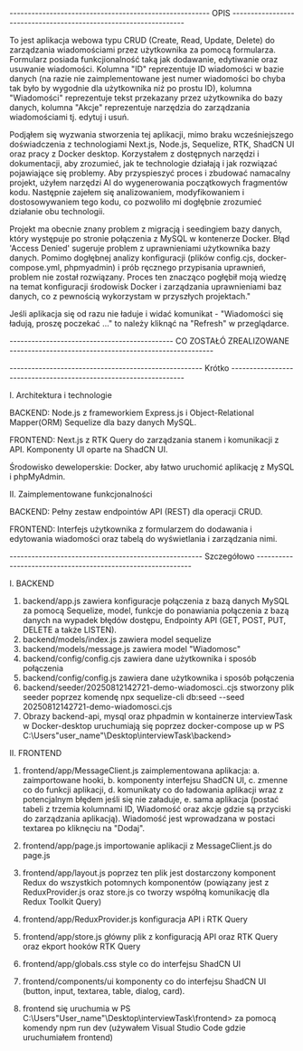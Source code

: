 
------------------------------------------------------- OPIS -----------------------------------------------------------------

To jest aplikacja webowa typu CRUD (Create, Read, Update, Delete) do zarządzania wiadomościami przez użytkownika za pomocą formularza. Formularz posiada funkcjionalność taką jak dodawanie, edytiwanie oraz usuwanie wiadomości. Kolumna "ID" reprezentuje ID wiadomości w bazie danych (na razie nie zaimplementowane jest numer wiadomości bo chyba tak było by wygodnie dla użytkownika niż po prostu ID), kolumna "Wiadomości" reprezentuje tekst przekazany przez użytkownika do bazy danych, kolumna "Akcje" reprezentuje narzędzia do zarządzania wiadomościami tj. edytuj i usuń. 

Podjąłem się wyzwania stworzenia tej aplikacji, mimo braku wcześniejszego doświadczenia z technologiami Next.js, Node.js, Sequelize, RTK, ShadCN UI oraz pracy z Docker desktop. Korzystałem z dostępnych narzędzi i dokumentacji, aby zrozumieć, jak te technologie działają i jak rozwiązać pojawiające się problemy. Aby przyspieszyć proces i zbudować namacalny projekt, użyłem narzędzi AI do wygenerowania początkowych fragmentów kodu. Następnie zajełem się analizowaniem, modyfikowaniem i dostosowywaniem tego kodu, co pozwoliło mi dogłębnie zrozumieć działanie obu technologii.

Projekt ma obecnie znany problem z migracją i seedingiem bazy danych, który występuje po stronie połączenia z MySQL w kontenerze Docker. Błąd 'Access Denied' sugeruje problem z uprawnieniami użytkownika bazy danych. Pomimo dogłębnej analizy konfiguracji (plików config.cjs, docker-compose.yml, phpmyadmin) i prób ręcznego przypisania uprawnień, problem nie został rozwiązany. Proces ten znacząco pogłębił moją wiedzę na temat konfiguracji środowisk Docker i zarządzania uprawnieniami baz danych, co z pewnością wykorzystam w przyszłych projektach."

Jeśli aplikacja się od razu nie ładuje i widać komunikat - "Wiadomości się ładują, proszę poczekać ..." to należy kliknąć na "Refresh" w przeglądarce.

--------------------------------------------- CO ZOSTAŁÓ ZREALIZOWANE --------------------------------------------------------

----------------------------------------------------- Krótko -----------------------------------------------------------------

I. Architektura i technologie

BACKEND: Node.js z frameworkiem Express.js i Object-Relational Mapper(ORM) Sequelize dla bazy danych MySQL.

FRONTEND: Next.js z RTK Query do zarządzania stanem i komunikacji z API. Komponenty UI oparte na ShadCN UI.

Środowisko deweloperskie: Docker, aby łatwo uruchomić aplikację z MySQL i phpMyAdmin.

II. Zaimplementowane funkcjonalności

BACKEND: Pełny zestaw endpointów API (REST) dla operacji CRUD.

FRONTEND: Interfejs użytkownika z formularzem do dodawania i edytowania wiadomości oraz tabelą do wyświetlania i zarządzania nimi.


----------------------------------------------------- Szczegółowo ------------------------------------------------------------

I. BACKEND

1. backend/app.js zawiera konfiguracje połączenia z bazą danych MySQL za pomocą Sequelize, model, funkcje do ponawiania połączenia z bazą danych na wypadek błędów dostępu, Endpointy API (GET, POST, PUT, DELETE a także LISTEN).
2. backend/models/index.js zawiera model sequelize
3. backend/models/message.js zawiera model "Wiadomosc"
4. backend/config/config.cjs zawiera dane użytkownika i sposób połączenia 
5. backend/config/config.js zawiera dane użytkownika i sposób połączenia 
6. backend/seeder/20250812142721-demo-wiadomosci..cjs stworzony plik seeder poprzez komendę npx sequelize-cli db:seed --seed 20250812142721-demo-wiadomosci.cjs
7. Obrazy backend-api, mysql oraz phpadmin w kontainerze interviewTask w Docker-desktop uruchumiają się poprzez docker-compose up w PS C:\Users\"user_name"\Desktop\interviewTask\backend>

II. FRONTEND

1. frontend/app/MessageClient.js zaimplementowana aplikacja:
    a. zaimportowane hooki, 
    b. komponenty interfejsu ShadCN UI, 
    c. zmenne co do funkcji aplikacji, 
    d. komunikaty co do ładowania aplikacji wraz z potencjalnym błędem jeśli się nie załaduje, 
    e. sama aplikacja (postać tabeli z trzemia kolumnami ID, Wiadomość oraz akcje gdzie są przyciski do zarządzania aplikacją). Wiadomość jest wprowadzana w postaci textarea po kliknęciu na "Dodaj".

2. frontend/app/page.js importowanie aplikacji z MessageClient.js do page.js
3. frontend/app/layout.js poprzez ten plik jest dostarczony komponent Redux do wszystkich potomnych komponentów (powiązany jest z ReduxProvider.js oraz store.js co tworzy współną komunikację dla Redux Toolkit Query)
4. frontend/app/ReduxProvider.js konfiguracja API i RTK Query
5. frontend/app/store.js główny plik z konfiguracją API oraz RTK Query oraz ekport hooków RTK Query
6. frontend/app/globals.css style co do interfejsu ShadCN UI
7. frontend/components/ui komponenty co do interfejsu ShadCN UI (button, input, textarea, table, dialog, card).
8. frontend się uruchumia w PS C:\Users\"User_name"\Desktop\interviewTask\frontend> za pomocą komendy npm run dev (używałem Visual Studio Code gdzie uruchumiałem frontend)

